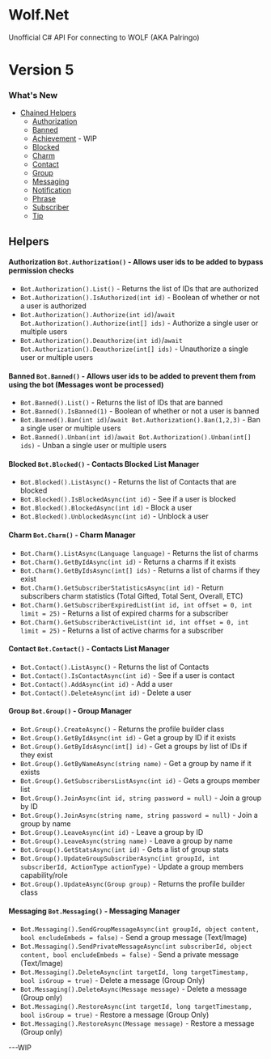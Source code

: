 # Wolf.Net
Unofficial C# API For connecting to WOLF (AKA Palringo) 


# Version 5

### What's New
 
  - [Chained Helpers](#helpers)
    - [Authorization](#authorization-)
    - [Banned](#banned-)
    - [Achievement](#achievement-) - WIP
    - [Blocked](#blocked-)
    - [Charm](#charm-)
    - [Contact](#contact-)
    - [Group](#group-)
    - [Messaging](#messaging-)
    - [Notification](#notification-)
    - [Phrase](#phrase-)
    - [Subscriber](#subscriber-)
    - [Tip](#tip-)



## Helpers

#### Authorization ```Bot.Authorization()``` - Allows user ids to be added to bypass permission checks

 - ```Bot.Authorization().List()``` - Returns the list of IDs that are authorized 
 - ```Bot.Authorization().IsAuthorized(int id)``` - Boolean of whether or not a user is authorized 
 - ```Bot.Authorization().Authorize(int id)```/```await Bot.Authorization().Authorize(int[] ids)``` - Authorize a single user or multiple users 
 - ```Bot.Authorization().Deauthorize(int id)```/```await Bot.Authorization().Deauthorize(int[] ids)``` - Unauthorize a single user or multiple users 

#### Banned ```Bot.Banned()``` - Allows user ids to be added to prevent them from using the bot (Messages wont be processed)

 - ```Bot.Banned().List()``` - Returns the list of IDs that are banned 
 - ```Bot.Banned().IsBanned(1)``` - Boolean of whether or not a user is banned 
 - ```Bot.Banned().Ban(int id)```/```await Bot.Authorization().Ban(1,2,3)``` - Ban a single user or multiple users 
 - ```Bot.Banned().Unban(int id)```/```await Bot.Authorization().Unban(int[] ids)``` - Unban a single user or multiple users 

#### Blocked ```Bot.Blocked()``` - Contacts Blocked List Manager

 - ```Bot.Blocked().ListAsync()``` - Returns the list of Contacts that are blocked 
 - ```Bot.Blocked().IsBlockedAsync(int id)``` - See if a user is blocked
 - ```Bot.Blocked().BlockedAsync(int id)``` - Block a user
 - ```Bot.Blocked().UnblockedAsync(int id)``` - Unblock a user 

#### Charm ```Bot.Charm()``` - Charm Manager

 - ```Bot.Charm().ListAsync(Language language)``` - Returns the list of charms 
 - ```Bot.Charm().GetByIdAsync(int id)``` - Returns a charms if it exists
 - ```Bot.Charm().GetByIdsAsync(int[] ids)``` - Returns a list of charms if they exist
 - ```Bot.Charm().GetSubscriberStatisticsAsync(int id)``` - Return subscribers charm statistics (Total Gifted, Total Sent, Overall, ETC)
 - ```Bot.Charm().GetSubscriberExpiredList(int id, int offset = 0, int limit = 25)``` - Returns a list of expired charms for a subscriber
 - ```Bot.Charm().GetSubscriberActiveList(int id, int offset = 0, int limit = 25)``` - Returns a list of active charms for a subscriber


#### Contact ```Bot.Contact()``` - Contacts List Manager

 - ```Bot.Contact().ListAsync()``` - Returns the list of Contacts
 - ```Bot.Contact().IsContactAsync(int id)``` - See if a user is contact
 - ```Bot.Contact().AddAsync(int id)``` - Add a user
 - ```Bot.Contact().DeleteAsync(int id)``` - Delete a user 

#### Group ```Bot.Group()``` - Group Manager

 - ```Bot.Group().CreateAsync()``` - Returns the profile builder class
 - ```Bot.Group().GetByIdAsync(int id)``` - Get a group by ID if it exists
 - ```Bot.Group().GetByIdsAsync(int[] id)``` - Get a groups by list of IDs if they exist
 - ```Bot.Group().GetByNameAsync(string name)``` - Get a group by name if it exists
 - ```Bot.Group().GetSubscribersListAsync(int id)``` - Gets a groups member list
 - ```Bot.Group().JoinAsync(int id, string password = null)``` - Join a group by ID
 - ```Bot.Group().JoinAsync(string name, string password = null)``` - Join a group by name
 - ```Bot.Group().LeaveAsync(int id)``` - Leave a group by ID
 - ```Bot.Group().LeaveAsync(string name)``` - Leave a group by name
 - ```Bot.Group().GetStatsAsync(int id)``` - Gets a list of group stats
 - ```Bot.Group().UpdateGroupSubscriberAsync(int groupId, int subscriberId, ActionType actionType)``` - Update a group members capability/role
 - ```Bot.Group().UpdateAsync(Group group)``` - Returns the profile builder class
 
 #### Messaging ```Bot.Messaging()``` - Messaging Manager

 - ```Bot.Messaging().SendGroupMessageAsync(int groupId, object content, bool encludeEmbeds = false)``` - Send a group message (Text/Image)
 - ```Bot.Messaging().SendPrivateMessageAsync(int subscriberId, object content, bool encludeEmbeds = false)``` - Send a private message (Text/Image)
 - ```Bot.Messaging().DeleteAsync(int targetId, long targetTimestamp, bool isGroup = true)``` - Delete a message (Group Only)
 - ```Bot.Messaging().DeleteAsync(Message message)``` - Delete a message (Group only)
 - ```Bot.Messaging().RestoreAsync(int targetId, long targetTimestamp, bool isGroup = true)``` - Restore a message (Group Only)
 - ```Bot.Messaging().RestoreAsync(Message message)``` - Restore a message (Group only)


---WIP
